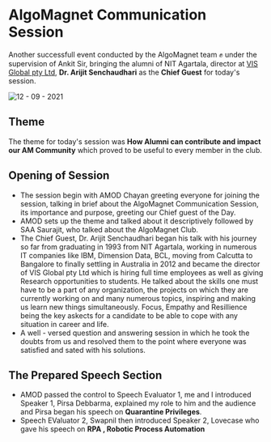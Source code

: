 # AlgoMagnet Communication Session 
Another successfull event conducted by the AlgoMagnet team ✊ under the supervision of Ankit Sir, bringing the alumni of NIT Agartala, director at [VIS Global pty Ltd](https://www.visglobal.com.au/), **Dr. Arijit Senchaudhari** as the **Chief Guest** for today's session.


![12 - 09 - 2021](https://user-images.githubusercontent.com/74143496/132987811-91e391ab-d746-4af7-a951-ee5beabe4221.jpeg)

## Theme
The theme for today's session was **How Alumni can contribute and impact our AM Community** which proved to be useful to every member in the club.

## Opening of Session
* The session begin with AMOD Chayan greeting everyone for joining the session, talking in brief about the AlgoMagnet Communication Session, its importance and purpose, greeting our Chief guest of the Day.
* AMOD sets up the theme and talked about it descriptively followed by SAA Saurajit, who talked about the AlgoMagnet Club.
* The Chief Guest, Dr. Arijit Senchaudhari began his talk with his journey so far from graduating in 1993 from NIT Agartala, working in numerous IT companies like IBM, Dimension Data, BCL, moving from Calcutta to Bangalore to finally settling in Australia in 2012 and became the director of VIS Global pty Ltd which is hiring full time employees as well as giving Research opportunities to students.
  He talked about the skills one must have to be a part of any organization, the projects on which they are currently working on and many numerous topics, inspiring and making us learn new things simultaneously.
  Focus, Empathy and Resillience being the key askects for a candidate to be able to cope with any situation in career and life.
* A well - versed question and answering session in which he took the doubts from us and resolved them to the point where everyone was satisfied and sated with his solutions.
## The Prepared Speech Section
* AMOD passed the control to Speech Evaluator 1, me and I introduced Speaker 1, Pirsa Debbarma, explained my role to him and the audience and Pirsa began his speech on **Quarantine Privileges**.
* Speech EValuator 2, Swapnil then introduced Speaker 2, Lovecase who gave his speech on **RPA , Robotic Process Automation**















